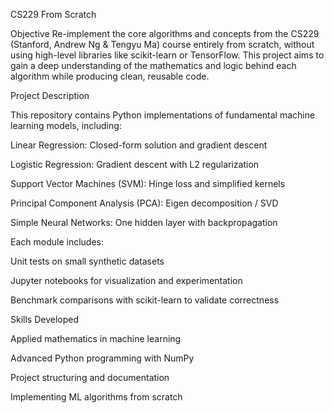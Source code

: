CS229 From Scratch

Objective
Re-implement the core algorithms and concepts from the CS229 (Stanford, Andrew Ng & Tengyu Ma) course entirely from scratch, without using high-level libraries like scikit-learn or TensorFlow. This project aims to gain a deep understanding of the mathematics and logic behind each algorithm while producing clean, reusable code.

Project Description

This repository contains Python implementations of fundamental machine learning models, including:

Linear Regression: Closed-form solution and gradient descent

Logistic Regression: Gradient descent with L2 regularization

Support Vector Machines (SVM): Hinge loss and simplified kernels

Principal Component Analysis (PCA): Eigen decomposition / SVD

Simple Neural Networks: One hidden layer with backpropagation

Each module includes:

Unit tests on small synthetic datasets

Jupyter notebooks for visualization and experimentation

Benchmark comparisons with scikit-learn to validate correctness

Skills Developed

Applied mathematics in machine learning

Advanced Python programming with NumPy

Project structuring and documentation

Implementing ML algorithms from scratch
